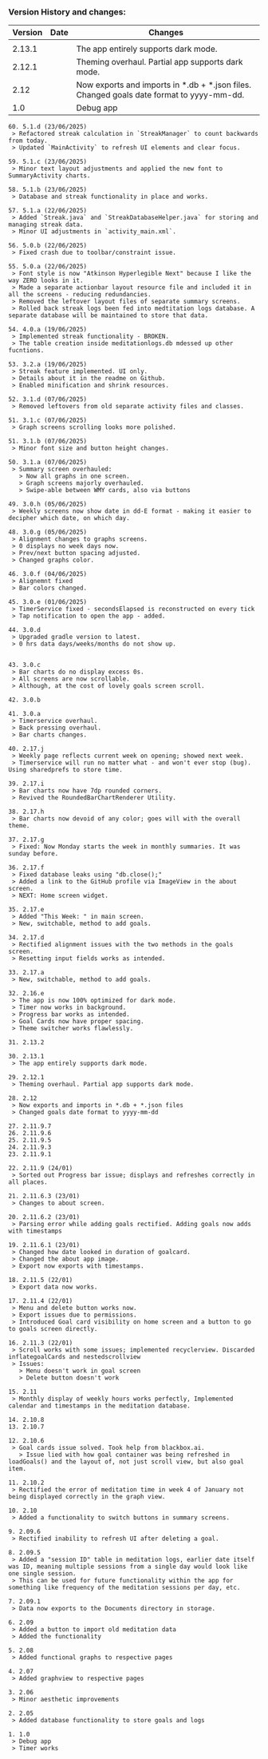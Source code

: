 ### **Version History and changes:**

| __Version__ | __Date__ | __Changes__                                                                              |
|-------------|----------|------------------------------------------------------------------------------------------|
|             |          |                                                                                          |
| 2.13.1      |          | The app entirely supports dark mode.                                                     |
| 2.12.1      |          | Theming overhaul. Partial app supports dark mode.                                        |
| 2.12        |          | Now exports and imports in *.db + *.json files. Changed goals date format to yyyy-mm-dd. |
| 1.0         |          | Debug app                                                                                |

    60. 5.1.d (23/06/2025)
     > Refactored streak calculation in `StreakManager` to count backwards from today.
     > Updated `MainActivity` to refresh UI elements and clear focus.

    59. 5.1.c (23/06/2025)
     > Minor text layout adjustments and applied the new font to SummaryActivity charts.

    58. 5.1.b (23/06/2025)
     > Database and streak functionality in place and works.

    57. 5.1.a (22/06/2025)
     > Added `Streak.java` and `StreakDatabaseHelper.java` for storing and managing streak data.
     > Minor UI adjustments in `activity_main.xml`.

    56. 5.0.b (22/06/2025)
     > Fixed crash due to toolbar/constraint issue.

    55. 5.0.a (22/06/2025)
     > Font style is now "Atkinson Hyperlegible Next" because I like the way ZERO looks in it.
     > Made a separate actionbar layout resource file and included it in all the screens - reducing redundancies.
     > Removed the leftover layout files of separate summary screens.
     > Rolled back streak logs been fed into medtitation logs database. A separate database will be maintained to store that data.

    54. 4.0.a (19/06/2025)
     > Implemented streak functionality - BROKEN.
     > The table creation inside meditationlogs.db mdessed up other fucntions.

    53. 3.2.a (19/06/2025)
     > Streak feature implemented. UI only.
     > Details about it in the readme on Github.
     > Enabled minification and shrink resources.

    52. 3.1.d (07/06/2025)
     > Removed leftovers from old separate activity files and classes.

    51. 3.1.c (07/06/2025)
     > Graph screens scrolling looks more polished.

    51. 3.1.b (07/06/2025)
     > Minor font size and button height changes.

    50. 3.1.a (07/06/2025)
     > Summary screen overhauled:
       > Now all graphs in one screen.
       > Graph screens majorly overhauled.
       > Swipe-able between WMY cards, also via buttons

    49. 3.0.h (05/06/2025)
     > Weekly screens now show date in dd-E format - making it easier to decipher which date, on which day.

    48. 3.0.g (05/06/2025)
     > Alignment changes to graphs screens.
     > 0 displays no week days now. 
     > Prev/next button spacing adjusted. 
     > Changed graphs color.

    46. 3.0.f (04/06/2025)
     > Alignemnt fixed
     > Bar colors changed.
    
    45. 3.0.e (01/06/2025)
     > TimerService fixed - secondsElapsed is reconstructed on every tick
     > Tap notification to open the app - added.
    
    44. 3.0.d
     > Upgraded gradle version to latest.
     > 0 hrs data days/weeks/months do not show up.


    43. 3.0.c  
     > Bar charts do no display excess 0s.
     > All screens are now scrollable.
     > Although, at the cost of lovely goals screen scroll.

    42. 3.0.b

    41. 3.0.a
     > Timerservice overhaul.
     > Back pressing overhaul.
     > Bar charts changes.

    40. 2.17.j
     > Weekly page reflects current week on opening; showed next week.
     > Timerservice will run no matter what - and won't ever stop (bug). Using sharedprefs to store time.

    39. 2.17.i
     > Bar charts now have 7dp rounded corners.
     > Revived the RoundedBarChartRenderer Utility.

    38. 2.17.h
     > Bar charts now devoid of any color; goes will with the overall theme.

    37. 2.17.g
     > Fixed: Now Monday starts the week in monthly summaries. It was sunday before.

    36. 2.17.f
     > Fixed database leaks using "db.close();"
     > Added a link to the GitHub profile via ImageView in the about screen.
     > NEXT: Home screen widget.

    35. 2.17.e
     > Added "This Week: " in main screen.
     > New, switchable, method to add goals.

    34. 2.17.d
     > Rectified alignment issues with the two methods in the goals screen.
     > Resetting input fields works as intended.

    33. 2.17.a
     > New, switchable, method to add goals.

    32. 2.16.e
     > The app is now 100% optimized for dark mode.
     > Timer now works in background.
     > Progress bar works as intended.
     > Goal Cards now have proper spacing.
     > Theme switcher works flawlessly.

    31. 2.13.2

    30. 2.13.1
     > The app entirely supports dark mode.

    29. 2.12.1
     > Theming overhaul. Partial app supports dark mode.

    28. 2.12
     > Now exports and imports in *.db + *.json files
     > Changed goals date format to yyyy-mm-dd

    27. 2.11.9.7
    26. 2.11.9.6
    25. 2.11.9.5
    24. 2.11.9.3
    23. 2.11.9.1

    22. 2.11.9 (24/01)
     > Sorted out Progress bar issue; displays and refreshes correctly in all places.

    21. 2.11.6.3 (23/01)
     > Changes to about screen.

    20. 2.11.6.2 (23/01)
     > Parsing error while adding goals rectified. Adding goals now adds with timestamps

    19. 2.11.6.1 (23/01)
     > Changed how date looked in duration of goalcard.
     > Changed the about app image.
     > Export now exports with timestamps.

    18. 2.11.5 (22/01)
     > Export data now works.

    17. 2.11.4 (22/01)
     > Menu and delete button works now.
     > Export issues due to permissions.
     > Introduced Goal card visibility on home screen and a button to go to goals screen directly.

    16. 2.11.3 (22/01)
     > Scroll works with some issues; implemented recyclerview. Discarded inflategoalCards and nestedscrollview
     > Issues:
       > Menu doesn't work in goal screen
       > Delete button doesn't work

    15. 2.11
     > Monthly display of weekly hours works perfectly, Implemented calendar and timestamps in the meditation database.

    14. 2.10.8
    13. 2.10.7

    12. 2.10.6
     > Goal cards issue solved. Took help from blackbox.ai.
       > Issue lied with how goal container was being refreshed in loadGoals() and the layout of, not just scroll view, but also goal item.

    11. 2.10.2
     > Rectified the error of meditation time in week 4 of January not being displayed correctly in the graph view.

    10. 2.10
     > Added a functionality to switch buttons in summary screens.

    9. 2.09.6
     > Rectified inability to refresh UI after deleting a goal.

    8. 2.09.5
     > Added a "session ID" table in meditation logs, earlier date itself was ID, meaning multiple sessions from a single day would look like one single session.
     > This can be used for future functionality within the app for something like frequency of the meditation sessions per day, etc.

    7. 2.09.1
     > Data now exports to the Documents directory in storage.

    6. 2.09
     > Added a button to import old meditation data
     > Added the functionality

    5. 2.08
     > Added functional graphs to respective pages

    4. 2.07
     > Added graphview to respective pages

    3. 2.06
     > Minor aesthetic improvements

    2. 2.05
     > Added database functionality to store goals and logs

    1. 1.0
     > Debug app
     > Timer works